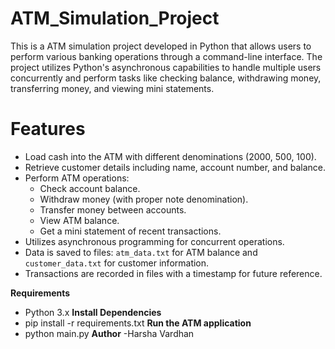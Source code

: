 # ATM_Simulation_Project

This is a ATM simulation project developed in Python that allows users to perform various banking operations through a command-line interface. The project utilizes Python's asynchronous capabilities to handle multiple users concurrently and perform tasks like checking balance, withdrawing money, transferring money, and viewing mini statements.

# Features
- Load cash into the ATM with different denominations (2000, 500, 100).
- Retrieve customer details including name, account number, and balance.
- Perform ATM operations:
  - Check account balance.
  - Withdraw money (with proper note denomination).
  - Transfer money between accounts.
  - View ATM balance.
  - Get a mini statement of recent transactions.
- Utilizes asynchronous programming for concurrent operations.
- Data is saved to files: `atm_data.txt` for ATM balance and `customer_data.txt` for customer information.
- Transactions are recorded in files with a timestamp for future reference.


**Requirements**
- Python 3.x
**Install Dependencies**
- pip install -r requirements.txt
**Run the ATM application**
 - python main.py
**Author**
-Harsha Vardhan
